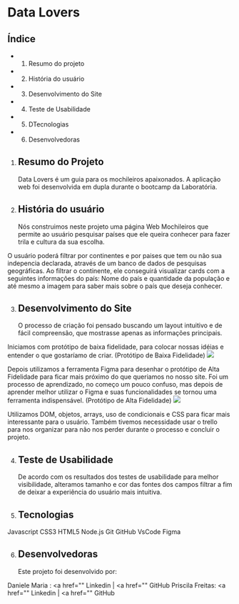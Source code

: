 # Data Lovers


## Índice

- 1. Resumo do projeto
- 2. História do usuário
- 3. Desenvolvimento do Site
- 4. Teste de Usabilidade
- 5. DTecnologias
- 6. Desenvolvedoras

1. ## Resumo do Projeto

   Data Lovers é um guia para os mochileiros apaixonados.
   A aplicação web foi desenvolvida em dupla durante o bootcamp da Laboratória.

2. ## História do usuário
   Nós construimos neste projeto uma página Web Mochileiros que permite ao usuário pesquisar países que ele queira conhecer para fazer trila e cultura da sua escolha.

O usuário poderá filtrar por continentes e por paises que tem ou não sua indepencia declarada, através de um banco de dados de pesquisas geográficas. Ao filtrar o continente, ele conseguirá visualizar cards com a seguintes informações do país: Nome do país e quantidade da população e até mesmo a imagem para saber mais sobre o país que deseja conhecer.

3. ## Desenvolvimento do Site
   O processo de criação foi pensado buscando um layout intuitivo e de fácil compreensão, que mostrasse apenas as informações principais.

Iniciamos com protótipo de baixa fidelidade, para colocar nossas idéias e entender o que gostaríamo de criar. (Protótipo de Baixa Fidelidade)
<img src="./src/img/Protótipo de baixa fidelidade.jpeg">

Depois utilizamos a ferramenta Figma para desenhar o protótipo de Alta Fidelidade para ficar mais próximo do que queriamos no nosso site. Foi um processo de aprendizado, no começo um pouco confuso, mas depois de aprender melhor utilizar o Figma e suas funcionalidades se tornou uma ferramenta indispensável. (Protótipo de Alta Fidelidade)
<img src="./src/img/Protótipo de alta.png">

Utilizamos DOM, objetos, arrays, uso de condicionais e CSS para ficar mais interessante para o usuário. Também tivemos necessidade usar o trello para nos organizar para não nos perder durante o processo e concluir o projeto.

4. ## Teste de Usabilidade

   De acordo com os resultados dos testes de usabilidade para melhor visibilidade, alteramos tamanho e cor das fontes dos campos filtrar a fim de deixar a experiência do usuário mais intuitiva.

5. ## Tecnologias

Javascript
CSS3
HTML5
Node.js
Git
GitHub
VsCode
Figma

6. ## Desenvolvedoras
   Este projeto foi desenvolvido por:

Daniele Maria : <a href=""</a> Linkedin | <a href=""</a> GitHub 
Priscila Freitas: <a href=""</a> Linkedin | <a href=""</a> GitHub
